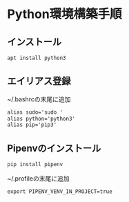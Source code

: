 # Python環境構築手順

## インストール

```bash
apt install python3
```

## エイリアス登録

~/.bashrcの末尾に追加

```txt
alias sudo='sudo '
alias python='python3'
alias pip='pip3'
```

## Pipenvのインストール

```cmd
pip install pipenv
```

~/.profileの末尾に追加

```txt
export PIPENV_VENV_IN_PROJECT=true
```

